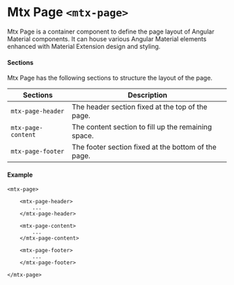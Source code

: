 # Mtx Page `<mtx-page>`

Mtx Page is a container component to define the page layout of Angular Material components. It can house various Angular Material elements enhanced with Material Extension design and styling.

#### Sections

Mtx Page has the following sections to structure the layout of the page.

| Sections               | Description                                                  |
| ---------------------- | ------------------------------------------------------------ |
| `mtx-page-header`      | The header section fixed at the top of the page.             |
| `mtx-page-content`     | The content section to fill up the remaining space.          |
| `mtx-page-footer`      | The footer section fixed at the bottom of the page.          |


#### Example

```
<mtx-page>

    <mtx-page-header>
        ...
    </mtx-page-header>
    
    <mtx-page-content>
        ...
    </mtx-page-content>
    
    <mtx-page-footer>
        ...
    </mtx-page-footer>
    
</mtx-page>
```
